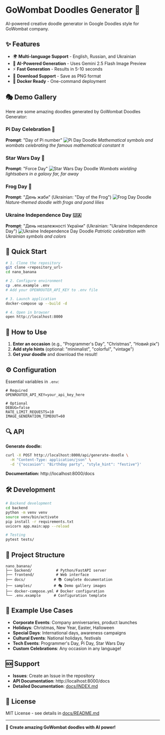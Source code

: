 # GoWombat Doodles Generator 🎨

AI-powered creative doodle generator in Google Doodles style for GoWombat company.

## ✨ Features

- 🌍 **Multi-language Support** - English, Russian, and Ukrainian
- 🎨 **AI-Powered Generation** - Uses Gemini 2.5 Flash Image Preview  
- ⚡ **Fast Generation** - Results in 5-10 seconds
- 💾 **Download Support** - Save as PNG format
- 🐳 **Docker Ready** - One-command deployment

## 🎭 Demo Gallery

Here are some amazing doodles generated by GoWombat Doodles Generator:

### Pi Day Celebration 🥧
**Prompt**: "Day of Pi number"
![Pi Day Doodle](samples/gowombat_day_pi_number_1756498452784.png)
*Mathematical symbols and wombats celebrating the famous mathematical constant π*

### Star Wars Day 🌟
**Prompt**: "Force Day"
![Star Wars Day Doodle](samples/gowombat_force_day_1756498366968.png)
*Wombats wielding lightsabers in a galaxy far, far away*

### Frog Day 🐸
**Prompt**: "День жаби" (Ukrainian: "Day of the Frog")
![Frog Day Doodle](samples/gowombat_день_жаби_1756498408646.png)
*Nature-themed doodle with frogs and pond lilies*

### Ukraine Independence Day 🇺🇦
**Prompt**: "День незалежності України" (Ukrainian: "Ukraine Independence Day")
![Ukraine Independence Day Doodle](samples/gowombat_день_незалежності_україни_1756498384867.png)
*Patriotic celebration with Ukrainian symbols and colors*

## 🚀 Quick Start

```bash
# 1. Clone the repository
git clone <repository_url>
cd nano_banana

# 2. Configure environment
cp .env.example .env
# Add your OPENROUTER_API_KEY to .env file

# 3. Launch application
docker-compose up --build -d

# 4. Open in browser
open http://localhost:8000
```

## 🎯 How to Use

1. **Enter an occasion** (e.g., "Programmer's Day", "Christmas", "Новий рік")
2. **Add style hints** (optional: "minimalist", "colorful", "vintage")  
3. **Get your doodle** and download the result!

## ⚙️ Configuration

Essential variables in `.env`:

```env
# Required
OPENROUTER_API_KEY=your_api_key_here

# Optional  
DEBUG=false
RATE_LIMIT_REQUESTS=10
IMAGE_GENERATION_TIMEOUT=60
```

## 🔍 API

**Generate doodle:**
```bash
curl -X POST http://localhost:8000/api/generate-doodle \
  -H "Content-Type: application/json" \
  -d '{"occasion": "Birthday party", "style_hint": "festive"}'
```

**Documentation:** http://localhost:8000/docs

## 🛠️ Development

```bash
# Backend development
cd backend
python -m venv venv
source venv/bin/activate
pip install -r requirements.txt
uvicorn app.main:app --reload

# Testing
pytest tests/
```

## 🐳 Project Structure

```
nano_banana/
├── backend/           # Python/FastAPI server
├── frontend/          # Web interface  
├── docs/             # 📚 Complete documentation
├── samples/          # 🎭 Demo gallery images
├── docker-compose.yml # Docker configuration
└── .env.example      # Configuration template
```

## 🌟 Example Use Cases

- **Corporate Events**: Company anniversaries, product launches
- **Holidays**: Christmas, New Year, Easter, Halloween
- **Special Days**: International days, awareness campaigns  
- **Cultural Events**: National holidays, festivals
- **Tech Events**: Programmer's Day, Pi Day, Star Wars Day
- **Custom Celebrations**: Any occasion in any language!

## 🆘 Support

- **Issues**: Create an Issue in the repository
- **API Documentation**: http://localhost:8000/docs  
- **Detailed Documentation**: [docs/INDEX.md](docs/INDEX.md)

## 📄 License

MIT License - see details in [docs/README.md](docs/README.md)

---

🎨 **Create amazing GoWombat doodles with AI power!**